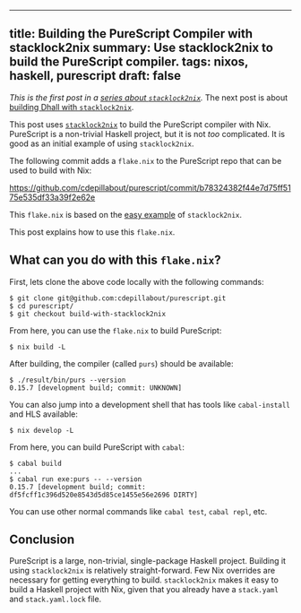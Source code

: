 ------------------------------------------------------
title: Building the PureScript Compiler with stacklock2nix
summary: Use stacklock2nix to build the PureScript compiler.
tags: nixos, haskell, purescript
draft: false
------------------------------------------------------

*This is the first post in a
[series about `stacklock2nix`](./2022-12-15-stacklock2nix).*
The next post is about
[building Dhall with `stacklock2nix`](./2022-12-20-building-dhall-with-stacklock2nix).

<!-- The next post is about
[who would find PureNix easy to use](./2022-01-05-who-would-like-purenix). -->

This post uses [`stacklock2nix`](https://github.com/cdepillabout/stacklock2nix)
to build the PureScript compiler with Nix. PureScript is a non-trivial Haskell
project, but it is not _too_ complicated. It is good as an initial example of
using `stacklock2nix`.

The following commit adds a `flake.nix` to the PureScript repo that can be
used to build with Nix:

<https://github.com/cdepillabout/purescript/commit/b78324382f44e7d75ff5175e535df33a39f2e62e>

This `flake.nix` is based on the
[easy example](https://github.com/cdepillabout/stacklock2nix/tree/main/my-example-haskell-lib-easy)
of `stacklock2nix`.

This post explains how to use this `flake.nix`.

## What can you do with this `flake.nix`?

First, lets clone the above code locally with the following commands:

```console
$ git clone git@github.com:cdepillabout/purescript.git
$ cd purescript/
$ git checkout build-with-stacklock2nix
```

From here, you can use the `flake.nix` to build PureScript:

```console
$ nix build -L
```

After building, the compiler (called `purs`) should be available:

```console
$ ./result/bin/purs --version
0.15.7 [development build; commit: UNKNOWN]
```

You can also jump into a development shell that has tools like `cabal-install`
and HLS available:

```console
$ nix develop -L
```

From here, you can build PureScript with `cabal`:

```console
$ cabal build
...
$ cabal run exe:purs -- --version
0.15.7 [development build; commit: df5fcff1c396d520e8543d5d85ce1455e56e2696 DIRTY]
```

You can use other normal commands like `cabal test`, `cabal repl`, etc.

## Conclusion

PureScript is a large, non-trivial, single-package Haskell project.  Building
it using `stacklock2nix` is relatively straight-forward.  Few Nix overrides are
necessary for getting everything to build.  `stacklock2nix` makes it easy to
build a Haskell project with Nix, given that you already have a `stack.yaml`
and `stack.yaml.lock` file.

